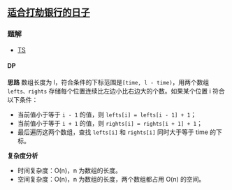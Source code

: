 ## [适合打劫银行的日子](https://leetcode-cn.com/problems/find-good-days-to-rob-the-bank/)
### 题解
+ [TS](../../ts/2176/2100.ts)

#### DP
**思路**
数组长度为 l，符合条件的下标范围是`[time, l - time)`，用两个数组 `lefts、rights` 存储每个位置连续比左边小比右边大的个数。如果某个位置 i 符合以下条件：
+ 当前值小于等于 `i - 1` 的值，则 `lefts[i] = lefts[i - 1] + 1`；
+ 当前值小于等于 `i + 1` 的值，则 `rights[i] = rights[i + 1] + 1`；
+ 最后遍历这两个数组，查找 `lefts[i]` 和 `rights[i]` 同时大于等于 time 的下标。

**复杂度分析**
+ 时间复杂度：O(n)，n 为数组的长度。
+ 空间复杂度：O(n)，n 为数组的长度，两个数组都占用 O(n) 的空间。